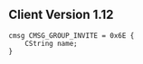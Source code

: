 ## Client Version 1.12

```rust,ignore
cmsg CMSG_GROUP_INVITE = 0x6E {
    CString name;    
}

```
